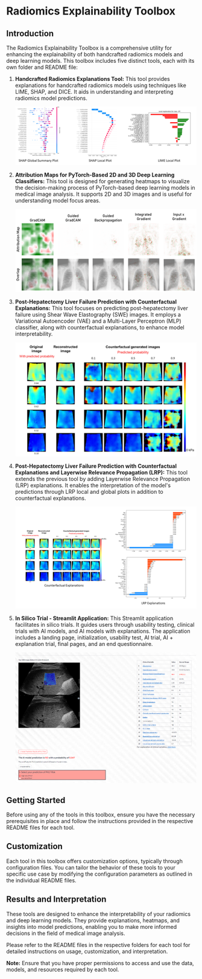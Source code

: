 # Radiomics Explainability Toolbox

## Introduction

The Radiomics Explainability Toolbox is a comprehensive utility for enhancing the explainability of both handcrafted radiomics models and deep learning models. This toolbox includes five distinct tools, each with its own folder and README file:

1. **Handcrafted Radiomics Explanations Tool:** This tool provides explanations for handcrafted radiomics models using techniques like LIME, SHAP, and DICE. It aids in understanding and interpreting radiomics model predictions.

   ![Handcrafted Radiomics](images/handcrafted_radiomics.png)

2. **Attribution Maps for PyTorch-Based 2D and 3D Deep Learning Classifiers:** This tool is designed for generating heatmaps to visualize the decision-making process of PyTorch-based deep learning models in medical image analysis. It supports 2D and 3D images and is useful for understanding model focus areas.

   ![Heatmap Generation](images/heatmap_generation.png)

3. **Post-Hepatectomy Liver Failure Prediction with Counterfactual Explanations:** This tool focuses on predicting post-hepatectomy liver failure using Shear Wave Elastography (SWE) images. It employs a Variational Autoencoder (VAE) and a Multi-Layer Perceptron (MLP) classifier, along with counterfactual explanations, to enhance model interpretability.

   ![Counterfactual Explanations](images/counterfactual_explanations.png)

4. **Post-Hepatectomy Liver Failure Prediction with Counterfactual Explanations and Layerwise Relevance Propagation (LRP):** This tool extends the previous tool by adding Layerwise Relevance Propagation (LRP) explanations. It enables the interpretation of the model's predictions through LRP local and global plots in addition to counterfactual explanations.

   ![LRP Explanations](images/lrp_explanations.png)
   
5. **In Silico Trial - Streamlit Application:** This Streamlit application facilitates in silico trials. It guides users through usability testing, clinical trials with AI models, and AI models with explanations. The application includes a landing page, initialization, usability test, AI trial, AI + explanation trial, final pages, and an end questionnaire.

   ![In Silico Trial](images/in_silico_trial.png)

## Getting Started

Before using any of the tools in this toolbox, ensure you have the necessary prerequisites in place and follow the instructions provided in the respective README files for each tool.

## Customization

Each tool in this toolbox offers customization options, typically through configuration files. You can tailor the behavior of these tools to your specific use case by modifying the configuration parameters as outlined in the individual README files.

## Results and Interpretation

These tools are designed to enhance the interpretability of your radiomics and deep learning models. They provide explanations, heatmaps, and insights into model predictions, enabling you to make more informed decisions in the field of medical image analysis.

Please refer to the README files in the respective folders for each tool for detailed instructions on usage, customization, and interpretation.

**Note:** Ensure that you have proper permissions to access and use the data, models, and resources required by each tool.
